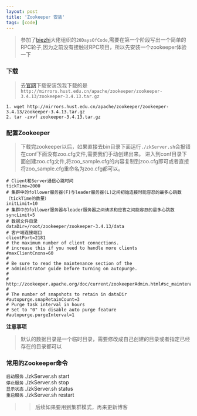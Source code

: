 ```yaml
---
layout: post
title: 'Zookeeper 安装'
tags: [code]
---
```

> 参加了[biezhi](https://blog.biezhi.me/)大佬组织的`20DaysOfCode`,需要在第一个阶段写出一个简单的RPC轮子,因为之前没有接触过RPC项目，所以先安装一个zookeeper体验一下
### 下载
> 去[官网](https://www.apache.org/dyn/closer.cgi/zookeeper/)下载安装包我下载的是`http://mirrors.hust.edu.cn/apache/zookeeper/zookeeper-3.4.13/zookeeper-3.4.13.tar.gz`
```
1. wget http://mirrors.hust.edu.cn/apache/zookeeper/zookeeper-3.4.13/zookeeper-3.4.13.tar.gz
2. tar -zxvf zookeeper-3.4.13.tar.gz
```
### 配置Zookeeper
> 下载完zookeeper以后，如果直接去bin目录下面运行`./zkServer.sh`会报错在conf下面没有zoo.cfg文件,需要我们手动创建出来。
进入到conf目录下面创建zoo.cfg文件,将zoo_sample.cfg的内容复制到zoo.cfg即可或者直接将zoo_sample.cfg重命名为zoo.cfg都可以。

```
# Client和Server通信心跳时间
tickTime=2000
# 集群中的follower服务器(F)与leader服务器(L)之间初始连接时能容忍的最多心跳数（tickTime的数量）
initLimit=10
# 集群中的follower服务器与leader服务器之间请求和应答之间能容忍的最多心跳数
syncLimit=5
# 数据文件目录
dataDir=/root/zookeeper/zookeeper-3.4.13/data
# 客户端连接端口
clientPort=2181
# the maximum number of client connections.
# increase this if you need to handle more clients
#maxClientCnxns=60
#
# Be sure to read the maintenance section of the 
# administrator guide before turning on autopurge.
#
# http://zookeeper.apache.org/doc/current/zookeeperAdmin.html#sc_maintenance
#
# The number of snapshots to retain in dataDir
#autopurge.snapRetainCount=3
# Purge task interval in hours
# Set to "0" to disable auto purge feature
#autopurge.purgeInterval=1

```
**注意事项**

> 默认的数据目录是一个临时目录，需要修改成自己创建的目录或者指定已经存在的目录都可以

### 常用的Zookeeper命令

`启动服务` ./zkServer.sh start   
`停止服务` ./zkServer.sh stop  
`显示状态` ./zkServer.sh status  
`重启服务` ./zkServer.sh restart  

>> 后续如果要用到集群模式，再来更新博客





